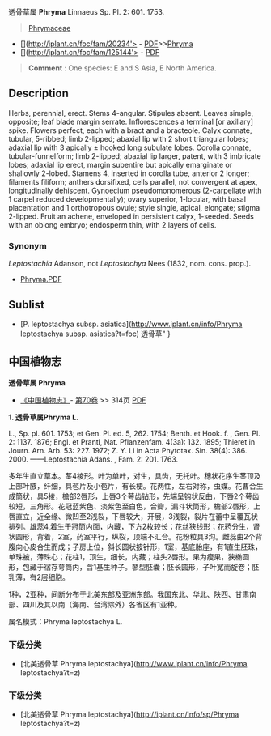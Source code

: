 透骨草属 **Phryma** Linnaeus Sp. Pl. 2: 601. 1753.

> [Phrymaceae](http://www.iplant.cn/info/Phrymaceae?t=foc)
* [](http://iplant.cn/foc/fam/20234'> - [PDF](http://iplant.cn/foc/pdf/Phrymaceae.pdf)>>[Phryma](http://www.iplant.cn/info/Phryma?t=foc)
* [](http://iplant.cn/foc/fam/125144'> - [PDF](http://www.iplant.cn/foc/pdf/Phryma.pdf)

> **Comment** : 
> One species: E and S Asia, E North America.

## Description

Herbs, perennial, erect. Stems 4-angular. Stipules absent. Leaves simple, opposite; leaf blade margin serrate. Inflorescences a terminal [or axillary] spike. Flowers perfect, each with a bract and a bracteole. Calyx connate, tubular, 5-ribbed; limb 2-lipped; abaxial lip with 2 short triangular lobes; adaxial lip with 3 apically ± hooked long subulate lobes. Corolla connate, tubular-funnelform; limb 2-lipped; abaxial lip larger, patent, with 3 imbricate lobes; adaxial lip erect, margin subentire but apically emarginate or shallowly 2-lobed. Stamens 4, inserted in corolla tube, anterior 2 longer; filaments filiform; anthers dorsifixed, cells parallel, not convergent at apex, longitudinally dehiscent. Gynoecium pseudomonomerous (2-carpellate with 1 carpel reduced developmentally); ovary superior, 1-locular, with basal placentation and 1 orthotropous ovule; style single, apical, elongate; stigma 2-lipped. Fruit an achene, enveloped in persistent calyx, 1-seeded. Seeds with an oblong embryo; endosperm thin, with 2 layers of cells.

### Synonym
*Leptostachia* Adanson, not *Leptostachya* Nees (1832, nom. cons. prop.).

* [Phryma.PDF](http://iplant.cn/foc/pdf/Phryma.pdf)

## Sublist

* [P.  leptostachya subsp. asiatica](http://www.iplant.cn/info/Phryma leptostachya subsp. asiatica?t=foc) 透骨草"
}
## 中国植物志

**透骨草属 Phryma**

* [《中国植物志》](http://www.iplant.cn/frps)- [第70卷](http://www.iplant.cn/frps/vol/70) >> 314页 [PDF](http://www.iplant.cn/frps/pdf/70/314y.pdf)

**1. 透骨草属Phryma L.**

L., Sp. pl. 601. 1753; et Gen. Pl. ed. 5, 262. 1754; Benth. et Hook. f. , Gen. Pl. 2: 1137. 1876; Engl. et Prantl, Nat. Pflanzenfam. 4(3a): 132. 1895; Thieret in Journ. Arn. Arb. 53: 227. 1972; Z. Y. Li in Acta Phytotax. Sin. 38(4): 386. 2000. ——Leptostachia Adans. , Fam. 2: 201. 1763.

多年生直立草本。茎4棱形。叶为单叶，对生，具齿，无托叶。穗状花序生茎顶及上部叶腋，纤细，具苞片及小苞片，有长梗。花两性，左右对称，虫媒。花曹合生成筒状，具5棱，檐部2唇形，上唇3个萼齿钻形，先端呈钩状反曲，下唇2个萼齿较短，三角形。花冠蓝紫色、淡紫色至白色，合瓣，漏斗状筒形，檐部2唇形，上唇直立，近全缘、微凹至2浅裂，下唇较大，开展，3浅裂，裂片在蕾中呈覆瓦状排列。雄蕊4,着生于冠筒内面，内藏，下方2枚较长；花丝狭线形；花药分生，肾状圆形，背着，2室，药室平行，纵裂，顶端不汇合。花粉粒具3沟。雌蕊由2个背腹向心皮合生而成；子房上位，斜长圆状披针形，1室，基底胎座，有1直生胚珠，单珠被，薄珠心；花柱1，顶生，细长，内藏；柱头2唇形。果为瘦果，狭椭圆形，包藏于宿存萼筒内，含1基生种子。蓼型胚囊；胚长圆形，子叶宽而旋卷；胚乳薄，有2层细胞。

1种，2亚种，间断分布于北美东部及亚洲东部。我国东北、华北、陕西、甘肃南部、四川及其以南（海南、台湾除外）各省区有1亚种。

属名模式：Phryma leptostachya L.

### 下级分类
* [北美透骨草  Phryma leptostachya](http://www.iplant.cn/info/Phryma leptostachya?t=z)

### 下级分类
* [北美透骨草  Phryma leptostachya](http://iplant.cn/info/sp/Phryma leptostachya?t=z)
